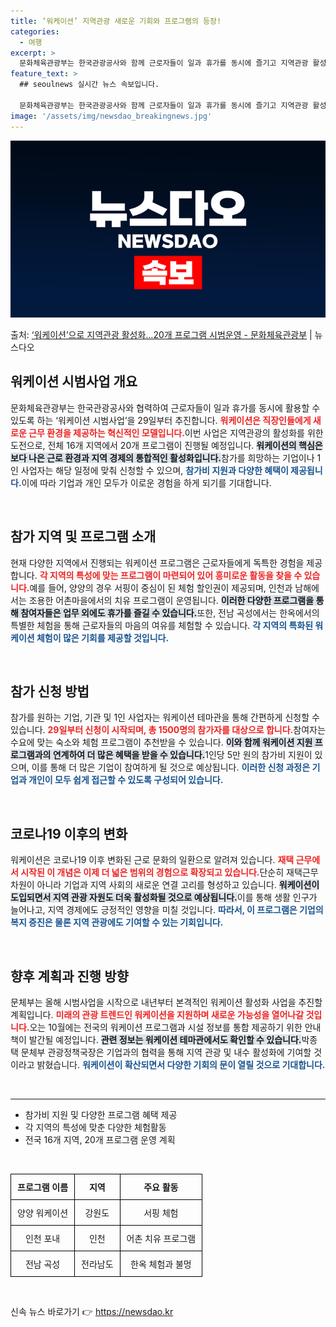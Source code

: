 ```yaml
---
title: ‘워케이션’ 지역관광 새로운 기회와 프로그램의 등장!
categories:
  - 여행
excerpt: >
  문화체육관광부는 한국관광공사와 함께 근로자들이 일과 휴가를 동시에 즐기고 지역관광 활성화로 이어질 수 있도록…
feature_text: >
  ## seoulnews 실시간 뉴스 속보입니다.

  문화체육관광부는 한국관광공사와 함께 근로자들이 일과 휴가를 동시에 즐기고 지역관광 활성화로 이어질 수 있도록…
image: '/assets/img/newsdao_breakingnews.jpg'
---
```


![뉴스다오 속보](/assets/img/newsdao_breakingnews.jpg)

<p>출처: <a href="https://newsdao.kr/1735" rel="dofollow">‘워케이션’으로 지역관광 활성화…20개 프로그램 시범운영 - 문화체육관광부</a> | 뉴스다오</p>

<h2 data-ke-size="size26">워케이션 시범사업 개요</h2>
<p data-ke-size="size16">문화체육관광부는 한국관광공사와 협력하여 근로자들이 일과 휴가를 동시에 활용할 수 있도록 하는 ‘워케이션 시범사업’을 29일부터 추진합니다. <b><span style="color: #ee2323;">워케이션은 직장인들에게 새로운 근무 환경을 제공하는 혁신적인 모델입니다.</span></b>이번 사업은 지역관광의 활성화를 위한 도전으로, 전체 16개 지역에서 20개 프로그램이 진행될 예정입니다. <b><span style="background-color: #21538527;">워케이션의 핵심은 보다 나은 근로 환경과 지역 경제의 통합적인 활성화입니다.</span></b>참가를 희망하는 기업이나 1인 사업자는 해당 일정에 맞춰 신청할 수 있으며, <b><span style="color: #1a5490;">참가비 지원과 다양한 혜택이 제공됩니다.</span></b>이에 따라 기업과 개인 모두가 이로운 경험을 하게 되기를 기대합니다.</p>

<p data-ke-size="size16">&nbsp;</p>

<h2 data-ke-size="size26">참가 지역 및 프로그램 소개</h2>
<p data-ke-size="size16">현재 다양한 지역에서 진행되는 워케이션 프로그램은 근로자들에게 독특한 경험을 제공합니다. <b><span style="color: #ee2323;">각 지역의 특성에 맞는 프로그램이 마련되어 있어 흥미로운 활동을 찾을 수 있습니다.</span></b>예를 들어, 양양의 경우 서핑이 중심이 된 체험 할인권이 제공되며, 인천과 남해에서는 조용한 어촌마을에서의 치유 프로그램이 운영됩니다. <b><span style="background-color: #21538527;">이러한 다양한 프로그램을 통해 참여자들은 업무 외에도 휴가를 즐길 수 있습니다.</span></b>또한, 전남 곡성에서는 한옥에서의 특별한 체험을 통해 근로자들의 마음의 여유를 체험할 수 있습니다. <b><span style="color: #1a5490;">각 지역의 특화된 워케이션 체험이 많은 기회를 제공할 것입니다.</span></b></p>

<p data-ke-size="size16">&nbsp;</p>

<h2 data-ke-size="size26">참가 신청 방법</h2>
<p data-ke-size="size16">참가를 원하는 기업, 기관 및 1인 사업자는 워케이션 테마관을 통해 간편하게 신청할 수 있습니다. <b><span style="color: #ee2323;">29일부터 신청이 시작되며, 총 1500명의 참가자를 대상으로 합니다.</span></b>참여자는 수요에 맞는 숙소와 체험 프로그램이 추천받을 수 있습니다. <b><span style="background-color: #21538527;">이와 함께 워케이션 지원 프로그램과의 연계하여 더 많은 혜택을 받을 수 있습니다.</span></b>1인당 5만 원의 참가비 지원이 있으며, 이를 통해 더 많은 기업이 참여하게 될 것으로 예상됩니다. <b><span style="color: #1a5490;">이러한 신청 과정은 기업과 개인이 모두 쉽게 접근할 수 있도록 구성되어 있습니다.</span></b></p>

<p data-ke-size="size16">&nbsp;</p>

<h2 data-ke-size="size26">코로나19 이후의 변화</h2>
<p data-ke-size="size16">워케이션은 코로나19 이후 변화된 근로 문화의 일환으로 알려져 있습니다. <b><span style="color: #ee2323;">재택 근무에서 시작된 이 개념은 이제 더 넓은 범위의 경험으로 확장되고 있습니다.</span></b>단순히 재택근무 차원이 아니라 기업과 지역 사회의 새로운 연결 고리를 형성하고 있습니다. <b><span style="background-color: #21538527;">워케이션이 도입되면서 지역 관광 자원도 더욱 활성화될 것으로 예상됩니다.</span></b>이를 통해 생활 인구가 늘어나고, 지역 경제에도 긍정적인 영향을 미칠 것입니다. <b><span style="color: #1a5490;">따라서, 이 프로그램은 기업의 복지 증진은 물론 지역 관광에도 기여할 수 있는 기회입니다.</span></b></p>

<p data-ke-size="size16">&nbsp;</p>

<h2 data-ke-size="size26">향후 계획과 진행 방향</h2>
<p data-ke-size="size16">문체부는 올해 시범사업을 시작으로 내년부터 본격적인 워케이션 활성화 사업을 추진할 계획입니다. <b><span style="color: #ee2323;">미래의 관광 트렌드인 워케이션을 지원하며 새로운 가능성을 열어나갈 것입니다.</span></b>오는 10월에는 전국의 워케이션 프로그램과 시설 정보를 통합 제공하기 위한 안내책이 발간될 예정입니다. <b><span style="background-color: #21538527;">관련 정보는 워케이션 테마관에서도 확인할 수 있습니다.</span></b>박종택 문체부 관광정책국장은 기업과의 협력을 통해 지역 관광 및 내수 활성화에 기여할 것이라고 밝혔습니다. <b><span style="color: #1a5490;">워케이션이 확산되면서 다양한 기회의 문이 열릴 것으로 기대합니다.</span></b></p>

<p data-ke-size="size16">&nbsp;</p>

<hr>

<ul>
    <li>참가비 지원 및 다양한 프로그램 혜택 제공</li>
    <li>각 지역의 특성에 맞춘 다양한 체험활동</li>
    <li>전국 16개 지역, 20개 프로그램 운영 계획</li>
</ul>

<p data-ke-size="size16">&nbsp;</p>

<table style="width: 100%; border-collapse: collapse;">
    <thead>
        <tr>
            <th style="border: 1px solid #000; text-align: center; padding: 10px;"><b>프로그램 이름</b></th>
            <th style="border: 1px solid #000; text-align: center; padding: 10px;"><b>지역</b></th>
            <th style="border: 1px solid #000; text-align: center; padding: 10px;"><b>주요 활동</b></th>
        </tr>
    </thead>
    <tbody>
        <tr>
            <td style="border: 1px solid #000; text-align: center; padding: 10px;">양양 워케이션</td>
            <td style="border: 1px solid #000; text-align: center; padding: 10px;">강원도</td>
            <td style="border: 1px solid #000; text-align: center; padding: 10px;">서핑 체험</td>
        </tr>
        <tr>
            <td style="border: 1px solid #000; text-align: center; padding: 10px;">인천 포내</td>
            <td style="border: 1px solid #000; text-align: center; padding: 10px;">인천</td>
            <td style="border: 1px solid #000; text-align: center; padding: 10px;">어촌 치유 프로그램</td>
        </tr>
        <tr>
            <td style="border: 1px solid #000; text-align: center; padding: 10px;">전남 곡성</td>
            <td style="border: 1px solid #000; text-align: center; padding: 10px;">전라남도</td>
            <td style="border: 1px solid #000; text-align: center; padding: 10px;">한옥 체험과 불멍</td>
        </tr>
    </tbody>
</table>

<p data-ke-size="size16">&nbsp;</p> 

신속 뉴스 바로가기 👉 <a href="https://newsdao.kr" rel="dofollow">https://newsdao.kr</a>


